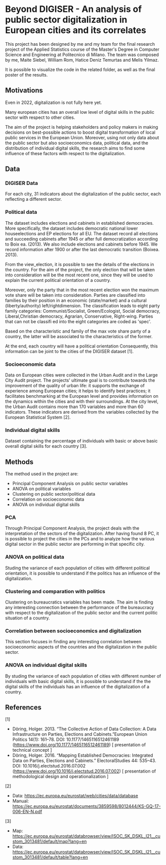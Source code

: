 # Beyond DIGISER - An analysis of public sector digitalization in European cities and its correlates
This project has been designed by me and my team for the final research project of the Applied Statistics course of the Master's Degree in Computer Science and Engineering at Politecnico di Milano. The team was composed by me, Maite Siebel, William Rom, Hatice Deniz Temurtas and Melis Yilmaz.  

It is possible to visualize the code in the related folder, as well as the final poster of the results.  


## Motivations
Even in 2022, digitalization is not fully here yet.

Many european cities has an overall low level of digital skills in the public sector with respect to other cities.  

The aim of the project is helping stakeholders and policy makers in making decisions on best-possible actions to boost digital transformation of local public services in the European Union.
Moreover, using not only data about the public sector but also socioeconomics data, political data, and the distribution of individual digital skills, the research aims to find some influence of these factors with respect to the digitalization.  

## Data
### DIGISER Data
For each city, 31 indicators about the digitalization of the public sector, each reflecting a different sector.
### Political data
The dataset includes elections and cabinets in established democracies.
More specifically, the dataset includes democratic national lower houseelections and EP elections for all EU.
The dataset record all elections and succeeding cabinets after 1945 or after full democratization according to Boix ea. (2013).
We also include elections and cabinets before 1945. We record information after 1900 or after 
the last democratic transition (Boixea. 2013).

From the view_election, it is possible to see the details of the elections in the country. 
For the aim of the project, the only election that will be taken into consideration will be the most recent one,
since they will be used to explain the current political orientation of a country.

Moreover, only the party that in the most recent election won the maximum vote share will be taken into consideration.
Parties are classified into families by their position in an economic (state/market) and a cultural (liberty/authority) 
left/rightdimension.
The classification leads to eight party family categories: Communist/Socialist, Green/Ecologist, Social democracy, 
Liberal,Christian democracy, Agrarian, Conservative, Right-wing.
Parties that can not be classifi ed into the eight categories are coded as 'spec'.

Based on the characteristic and family of the max vote share party of a country, the latter will be associated to the
characteristics of the former.

At the end, each country will have a political orientation
Consequently, this information can be joint to the cities of the DIGISER dataset [1].

### Socioeconomic data
Data on European cities were collected in the Urban Audit and in the Large City Audit project. The projects'
ultimate goal is to contribute towards the improvement of the quality of urban life: it supports the exchange
of experience among European cities; it helps to identify best practices; it facilitates benchmarking at the
European level and provides information on the dynamics within the cities and with their surroundings.
At the city level, the Urban Audit contains more than 170 variables and more than 60 indicators. These
indicators are derived from the variables collected by the European Statistical System [2].  

### Individual digital skills
Dataset containing the percentage of individuals with basic or above basic overall digital skills for each country [3].


## Methods
The method used in the project are:
* Principal Component Analysis on public sector variables
* ANOVA on political variables
* Clustering on public sector/political data
* Correlation on socioeconomic data
* ANOVA on individual digital skills  

### PCA
Through Principal Component Analysis, the project deals with the interpretation of the sectors of the digitalization. After having found 8 PC, it is possible to project the cities in the PCs and to analyze how the various digital sector in the public sector are performing in that specific city.  

### ANOVA on political data
Studing the variance of each population of cities with different political orientation, it is possible to understand if the politics has an influence of the digitalization.  

### Clustering and comparation with politics
Clustering on bureaucratics variables has been made. The aim is finding any interesting connection between the performance of the bureaucracy with respect to the digitalization of the public sector and the current politic situation of a country.  

### Correlation between socioeconomics and digitalization
This section focuses in finding any interesting correlation between socioeconomic aspects of the countries and the digitalization in the public sector.  

### ANOVA on individual digital skills
By studing the variance of each population of cities with different number of individuals with basic digital skills, it is possible to understand if the the digital skills of the individuals has an influence of the digitalization of a country. 

## References
[1] 
* Döring, Holger. 2013. “The Collective Action of Data Collection: A Data Infrastructure on Parties, Elections and Cabinets.”European Union Politics 14(1): 161–78.
DOI:
10.1177/1465116512461189 (https://www.doi.org/10.1177/1465116512461189)
[ presentation of technical concept ]
* Döring, Holger. 2016. “Mapping Established Democracies: Integrated Data on Parties, Elections and Cabinets.” ElectoralStudies 44: 535–43.
DOI:
10.1016/j.electstud.2016.07.002 (https://www.doi.org/10.1016/j.electstud.2016.07.002)
[ presentation of methodological design and operationalization ]  

[2]
* Data: https://ec.europa.eu/eurostat/web/cities/data/database
* Manual: https://ec.europa.eu/eurostat/documents/3859598/8012444/KS-GQ-17-006-EN-N.pdf


[3] 
* Map: https://ec.europa.eu/eurostat/databrowser/view/ISOC_SK_DSKL_I21__custom_3013481/default/map?lang=en
* Data: https://ec.europa.eu/eurostat/databrowser/view/ISOC_SK_DSKL_I21__custom_3013481/default/table?lang=en

